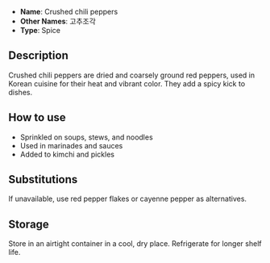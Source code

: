 - **Name**: Crushed chili peppers
- **Other Names**: 고추조각
- **Type**: Spice

## Description

Crushed chili peppers are dried and coarsely ground red peppers, used in Korean cuisine for their heat and vibrant color. They add a spicy kick to dishes.

## How to use

- Sprinkled on soups, stews, and noodles
- Used in marinades and sauces
- Added to kimchi and pickles

## Substitutions

If unavailable, use red pepper flakes or cayenne pepper as alternatives.

## Storage

Store in an airtight container in a cool, dry place. Refrigerate for longer shelf life. 